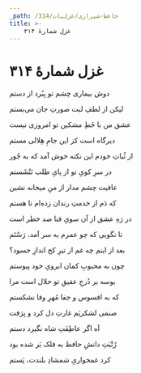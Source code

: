 ```yaml
---
_path: /حافظ-شیرازی/غزلیات/314
title: >-
    غزل شمارهٔ ۳۱۴
---
```

# غزل شمارهٔ ۳۱۴

<div class="b" id="bn1"><div class="m1"><p>دوش بیماری چشم تو بِبُرد از دستم</p></div>
<div class="m2"><p>لیکن از لطفِ لبت صورتِ جان می‌بستم</p></div></div>
<div class="b" id="bn2"><div class="m1"><p>عشق من با خَطِ مشکین تو امروزی نیست</p></div>
<div class="m2"><p>دیرگاه است کز این جامِ هِلالی مستم</p></div></div>
<div class="b" id="bn3"><div class="m1"><p>از ثُباتِ خودم این نکته خوش آمد که به جُور</p></div>
<div class="m2"><p>در سرِ کویِ تو از پایِ طلب نَنْشَستم</p></div></div>
<div class="b" id="bn4"><div class="m1"><p>عافیت چشم مدار از منِ میخانه نشین</p></div>
<div class="m2"><p>که دَم از خدمتِ رندان زده‌ام تا هستم</p></div></div>
<div class="b" id="bn5"><div class="m1"><p>در رَهِ عشق از آن سویِ فنا صد خطر است</p></div>
<div class="m2"><p>تا نگویی که چو عمرم به سر آمد، رَسْتَم</p></div></div>
<div class="b" id="bn6"><div class="m1"><p>بعد از اینم چه غم از تیرِ کج اندازِ حسود؟</p></div>
<div class="m2"><p>چون به محبوبِ کمان ابرویِ خود پیوستم</p></div></div>
<div class="b" id="bn7"><div class="m1"><p>بوسه بر دُرجِ عقیقِ تو حلال است مرا</p></div>
<div class="m2"><p>که به افسوس و جفا مُهرِ وفا نشکستم</p></div></div>
<div class="b" id="bn8"><div class="m1"><p>صنمی لشکریَم غارتِ دل کرد و بِرَفت</p></div>
<div class="m2"><p>آه اگر عاطِفَتِ شاه نگیرد دستم</p></div></div>
<div class="b" id="bn9"><div class="m1"><p>رُتْبَتِ دانشِ حافظ به فلک بَر شده بود</p></div>
<div class="m2"><p>کرد غمخواریِ شمشادِ بلندت، پَستم</p></div></div>
